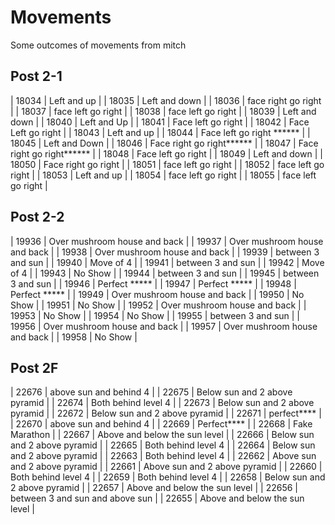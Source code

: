 # Movements

Some outcomes of movements from mitch

## Post 2-1

| 18034 | Left and up |
| 18035 | Left and down |
| 18036 | face right go right |
| 18037 | face left go right |
| 18038 | face left go right |
| 18039 | Left and down |
| 18040 | Left and Up |
| 18041 | Face left  go right |
| 18042 | Face Left go right |
| 18043 | Left and up |
| 18044 | Face left go right ****** |
| 18045 | Left and Down |
| 18046 | Face right go right****** |
| 18047 | Face right go right****** |
| 18048 | Face left go right |
| 18049 | Left and down |
| 18050 | Face right go right |
| 18051 | face left go right |
| 18052 | face left go right |
| 18053 | Left and up |
| 18054 | face left go right |
| 18055 | face left go right |

## Post 2-2

| 19936 | Over mushroom house and back  |
| 19937 | Over mushroom house and back |
| 19938 | Over mushroom house and back |
| 19939 | between 3 and sun |
| 19940 | Move of 4 |
| 19941 | between 3 and sun  |
| 19942 | Move of 4 |
| 19943 | No Show |
| 19944 | between 3 and sun |
| 19945 | between 3 and sun |
| 19946 | Perfect ***** |
| 19947 | Perfect ***** |
| 19948 | Perfect ***** |
| 19949 | Over mushroom house and back |
| 19950 | No Show |
| 19951 | No Show |
| 19952 | Over mushroom house and back |
| 19953 | No Show |
| 19954 | No Show |
| 19955 | between 3 and sun |
| 19956 | Over mushroom house and back |
| 19957 | Over mushroom house and back |
| 19958 | No Show |

## Post 2F

| 22676 | above sun and behind 4 |
| 22675 | Below sun and 2 above pyramid |
| 22674 | Both behind level 4 |
| 22673 | Below sun and 2 above pyramid |
| 22672 | Below sun and 2 above pyramid |
| 22671 | perfect**** |
| 22670 | above sun and behind 4 |
| 22669 | Perfect**** |
| 22668 | Fake Marathon |
| 22667 | Above and below the sun level |
| 22666 | Below sun and 2 above pyramid |
| 22665 | Both behind level 4 |
| 22664 | Below sun and 2 above pyramid |
| 22663 | Both behind level 4 |
| 22662 | Above sun and 2 above pyramid |
| 22661 | Above sun and 2 above pyramid  |
| 22660 | Both behind level 4 |
| 22659 | Both behind level 4 |
| 22658 | Below sun and 2 above pyramid |
| 22657 | Above and below the sun level |
| 22656 | between 3 and sun and above sun |
| 22655 | Above and below the sun level |